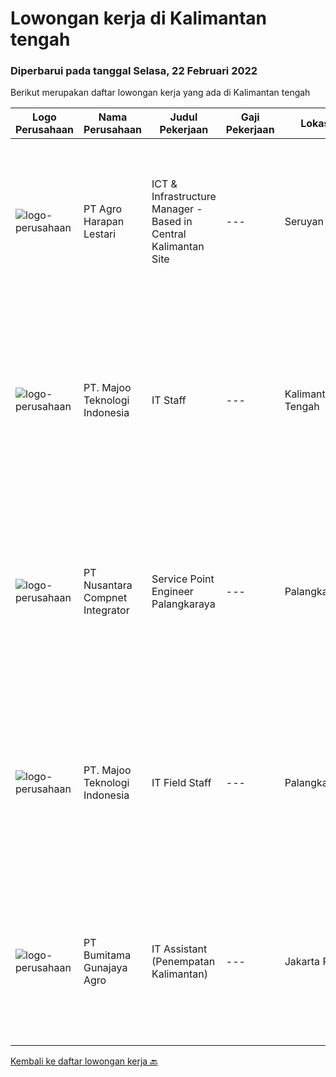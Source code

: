 
  # Lowongan kerja di Kalimantan tengah

  ### Diperbarui pada tanggal Selasa, 22 Februari 2022

  Berikut merupakan daftar lowongan kerja yang ada di Kalimantan tengah

  |Logo Perusahaan | Nama Perusahaan | Judul Pekerjaan | Gaji Pekerjaan | Lokasi | Deskripsi | Tanggal diunggah | Pranala |
  | -------------- | --------------- | --------------- | --------- | --------- | -------------- | ------- | ----------- |
  |![logo-perusahaan](https://image-service-cdn.seek.com.au/cf504cf0fd63cff79d8947c0ec301d1bfb683f57/ee4dce1061f3f616224767ad58cb2fc751b8d2dc)|PT Agro Harapan Lestari|ICT & Infrastructure Manager - Based in Central Kalimantan Site|---|Seruyan|Lead ICT division operational planning and projects, organize and negotiate the allocation of IT resources. Develop, implement, and maintain policies,...|Sabtu, 19 Februari 2022|https://www.jobstreet.co.id/id/job/ict-infrastructure-manager-based-in-central-kalimantan-site-3796344?token=0~540b1632-0f36-4f8d-9262-e60294d13ccb&sectionRank=1&jobId=jobstreet-id-job-3796344|
|![logo-perusahaan](https://image-service-cdn.seek.com.au/2a2c8a948d223cf92abbc34c9b4e6cee325386db/ee4dce1061f3f616224767ad58cb2fc751b8d2dc)|PT. Majoo Teknologi Indonesia|IT Staff|---|Kalimantan Tengah|Deskripsi Pekerjaan: Melakukan instalasi beserta pengaturan software dan hardware majoo. Memberikan edukasi (training) kepada staff / manager/ owner...|Selasa, 15 Februari 2022|https://www.jobstreet.co.id/id/job/it-staff-3790804?token=0~540b1632-0f36-4f8d-9262-e60294d13ccb&sectionRank=2&jobId=jobstreet-id-job-3790804|
|![logo-perusahaan](https://image-service-cdn.seek.com.au/faf1379cb2f8ff5c87162dc20c60c0d2f63dba1c/ee4dce1061f3f616224767ad58cb2fc751b8d2dc)|PT Nusantara Compnet Integrator|Service Point Engineer Palangkaraya|---|Palangkaraya|S1 Teknik Komputer, Ilmu Komputer, Teknik Informatika atau Ilmu Komputer lainnya. Memiliki pengalaman minimal 1 tahun, fresh graduate dipersilahkan...|Sabtu, 12 Februari 2022|https://www.jobstreet.co.id/id/job/service-point-engineer-palangkaraya-3773059?token=0~540b1632-0f36-4f8d-9262-e60294d13ccb&sectionRank=3&jobId=jobstreet-id-job-3773059|
|![logo-perusahaan](https://image-service-cdn.seek.com.au/2a2c8a948d223cf92abbc34c9b4e6cee325386db/ee4dce1061f3f616224767ad58cb2fc751b8d2dc)|PT. Majoo Teknologi Indonesia|IT Field Staff|---|Palangkaraya|Deskripsi Pekerjaan: Melakukan instalasi beserta pengaturan software dan hardware majoo. Memberikan edukasi (training) kepada staff / manager/ owner...|Selasa, 08 Februari 2022|https://www.jobstreet.co.id/id/job/it-field-staff-3767275?token=0~540b1632-0f36-4f8d-9262-e60294d13ccb&sectionRank=4&jobId=jobstreet-id-job-3767275|
|![logo-perusahaan](https://image-service-cdn.seek.com.au/e2722a7d60cff64e9e9506c1f420ace83cf07984/ee4dce1061f3f616224767ad58cb2fc751b8d2dc)|PT Bumitama Gunajaya Agro|IT Assistant (Penempatan Kalimantan)|---|Jakarta Raya|Membantu dan bertanggung jawab kepada Regional Head dan IT Group Dept terkait dengan pemanfaatan sistem teknologi informasi terutama di area kebun....|Rabu, 09 Februari 2022|https://www.jobstreet.co.id/id/job/it-assistant-penempatan-kalimantan-3785601?token=0~540b1632-0f36-4f8d-9262-e60294d13ccb&sectionRank=5&jobId=jobstreet-id-job-3785601|


  [Kembali ke daftar lowongan kerja 🔙](../README.md#daftar-lowongan-kerja)
  